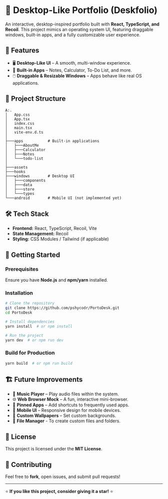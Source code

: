 # 🚀 Desktop-Like Portfolio (Deskfolio)

An interactive, desktop-inspired portfolio built with **React, TypeScript, and Recoil**. This project mimics an operating system UI, featuring draggable windows, built-in apps, and a fully customizable user experience.

## 🎨 Features
- 🖥️ **Desktop-Like UI** – A smooth, multi-window experience.
- 📁 **Built-in Apps** – Notes, Calculator, To-Do List, and more.
- 🖱️ **Draggable & Resizable Windows** – Apps behave like real OS applications.



## 📂 Project Structure
```plaintext
A:.
│   App.css
│   App.tsx
│   index.css
│   main.tsx
│   vite-env.d.ts
│
├───apps           # Built-in applications
│   ├───AboutMe
│   ├───Calculator
│   ├───Notes
│   └───todo-list
│
├───assets
├───hooks
├───windows        # Desktop UI 
│   ├───components
│   ├───data
│   ├───store
│   └───types
└───android        # Mobile UI (not implemented yet)

```

## 🛠️ Tech Stack
- **Frontend:** React, TypeScript, Recoil, Vite
- **State Management:** Recoil
- **Styling:** CSS Modules / Tailwind (if applicable)

## 🚀 Getting Started
### Prerequisites
Ensure you have **Node.js** and **npm/yarn** installed.

### Installation
```bash
# Clone the repository
git clone https://github.com/pshycodr/PortoDesk.git
cd PortoDesk 

# Install dependencies
yarn install  # or npm install

# Run the project
yarn dev  # or npm run dev
```

### Build for Production
```bash
yarn build  # or npm run build
```

## 🏗️ Future Improvements
- 🎵 **Music Player** – Play audio files within the system.
- 🌐 **Web Browser Mock** – A fun, interactive mini-browser.
- 📌 **Pinned Apps** – Add shortcuts to frequently used apps.
- 📱 **Mobile UI** – Responsive design for mobile devices.
- 🎨 **Custom Wallpapers** – Set custom backgrounds.
- 📂 **File Manager** - To create custom files and folders.

## 📜 License
This project is licensed under the **MIT License**.

## 🙌 Contributing
Feel free to **fork**, open issues, and submit pull requests!

---

⭐ **If you like this project, consider giving it a star!** ⭐


